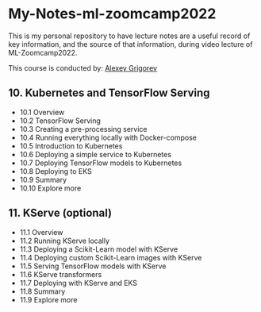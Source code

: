 # My-Notes-ml-zoomcamp2022
This is my personal repository to have lecture notes are a useful record of key information, and the source of that information, during video lecture of ML-Zoomcamp2022.

This course is conducted by: [Alexey Grigorev](https://bit.ly/3BxeAoB)

## 10. Kubernetes and TensorFlow Serving
* 10.1 Overview
* 10.2 TensorFlow Serving
* 10.3 Creating a pre-processing service
* 10.4 Running everything locally with Docker-compose
* 10.5 Introduction to Kubernetes
* 10.6 Deploying a simple service to Kubernetes
* 10.7 Deploying TensorFlow models to Kubernetes
* 10.8 Deploying to EKS
* 10.9 Summary
* 10.10 Explore more

## 11. KServe (optional)
* 11.1 Overview
* 11.2 Running KServe locally
* 11.3 Deploying a Scikit-Learn model with KServe
* 11.4 Deploying custom Scikit-Learn images with KServe
* 11.5 Serving TensorFlow models with KServe
* 11.6 KServe transformers
* 11.7 Deploying with KServe and EKS
* 11.8 Summary
* 11.9 Explore more

